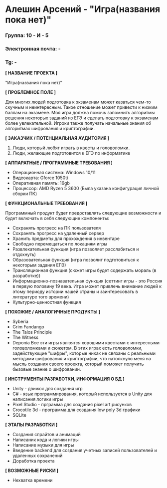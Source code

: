 # Алешин Арсений - "Игра(названия пока нет)"

### Группа: 10 - И - 5
### Электронная почта: -
### Tg: -

**[ НАЗВАНИЕ ПРОЕКТА ]**

"Игра(названия пока нет)"

**[ ПРОБЛЕМНОЕ ПОЛЕ ]**

Для многих людей подготовка к экзаменам может казаться чем-то скучным и неинтересным. Такое отношение может привести к низким баллам на экзамене. Моя игра должна помочь запомнить алгоритмы решения некоторых заданий из ЕГЭ и сделать подготовку к экзаменам более увлекательной. Игроки также получать начальные знания об алгоритмах шифрования и криптографии.

**[ ЗАКАЗЧИК / ПОТЕНЦИАЛЬНАЯ АУДИТОРИЯ ]**

 1) Люди, который любят играть в квесты и головоломки.
 2) Люди, желающие подготовится к ЕГЭ по информатике

**[ АППАРАТНЫЕ / ПРОГРАММНЫЕ ТРЕБОВАНИЯ ]** 

* Операционная система: Windows 10/11
* Видеокарта: Gforce 1050ti
* Оперативная память: 16gb
* Процессор: AMD Ryzen 5 3600
(Была указана конфигурация личной сборки ПК)

**[ ФУНКЦИОНАЛЬНЫЕ ТРЕБОВАНИЯ ]**

  Программный продукт будет предоставлять следующие возможности и будет включать в себя следующие компоненты:
* Сохранять прогресс на ПК пользователя
* Сохранять прогресс на удаленный сервер
* Хранить предметы для прохождения в инвентаре
* Свободно перемещаться по локациям игры
* Развлекательная функция (игра позволяет расслабиться и отдохнуть) 
* Образовательная функция (игра позволит подготовиться к некоторым задания ЕГЭ)
* Трансляционная функция (сюжет игры будет содержать мораль (в разработке))
* Информационно-познавательная функция (сеттинг игры - это Россия в первую половину 19 века. Игра может привлечь внимание людей к этому периоду истории нашей страны и заинтересовать в литературе того времени)
* Культурно-ценностная функция 

**[ ПОХОЖИЕ / АНАЛОГИЧНЫЕ ПРОДУКТЫ ]**

* Syberia
* Grim Fandango
* The Talos Principle 
* The Witness
* Deponia
Все эти игры явлюятся хорошими квестами с интересными головоломками и сюжетом. В этих играх есть головоломки, задействующие "шифры", которые никак не связаны с реальными методами шифрования и криптографии, что натолкнуло меня на мысль создания своего проекта, который поможет получить бызовые знание о шифровании. 

**[ ИНСТРУМЕНТЫ РАЗРАБОТКИ, ИНФОРМАЦИЯ О БД ]**

*	Unity - движок для создания игр
*	C# - язык программирования, который используется в Unity для написания логики игры
*	Pixel Studio - прграмма для создания pixel art рисунков
*	Crocotile 3d - программа для создания low poly 3d графики
* SQLite

**[ ЭТАПЫ РАЗРАБОТКИ ]**

* Создания спрайтов и анимаций
* Написаник кода и логики игры
* Написание музыки для игры
* Введение backend для создания учетных записей пользователей и удаленных сохранений
* Доработка проекта

**[ ВОЗМОЖНЫЕ РИСКИ ]**

* Нехватка времени
